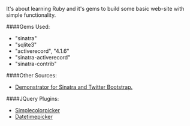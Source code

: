 It's about learning Ruby and it's gems to build some basic web-site with simple functionality.

####Gems Used:
- "sinatra"
- "sqlite3"
- "activerecord", "4.1.6"
- "sinatra-activerecord"
- "sinatra-contrib"

####Other Sources:
- [Demonstrator for Sinatra and Twitter Bootstrap.](https://github.com/bootstrap-ruby/sinatra-bootstrap/)

####JQuery Plugins:
- [Simplecolorpicker](https://github.com/tkrotoff/jquery-simplecolorpicker)
- [Datetimepicker](https://github.com/xdan/datetimepicker)
